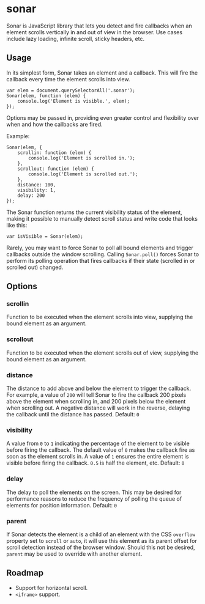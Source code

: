 # sonar

Sonar is JavaScript library that lets you detect and fire callbacks when an element scrolls vertically in and out of view in the browser.  Use cases include lazy loading, infinite scroll, sticky headers, etc.

## Usage

In its simplest form, Sonar takes an element and a callback. This will fire the callback every time the element scrolls into view.

```
var elem = document.querySelectorAll('.sonar');
Sonar(elem, function (elem) {
	console.log('Element is visible.', elem);
});
```

Options may be passed in, providing even greater control and flexibility over when and how the callbacks are fired.

Example:

```
Sonar(elem, {
	scrollin: function (elem) {
		console.log('Element is scrolled in.');
	},
	scrollout: function (elem) {
		console.log('Element is scrolled out.');
	},
	distance: 100,
	visibility: 1,
	delay: 200
});
```

The Sonar function returns the current visibility status of the element, making it possible to manually detect scroll status and write code that looks like this:

```
var isVisible = Sonar(elem);
```

Rarely, you may want to force Sonar to poll all bound elements and trigger callbacks outside the window scrolling. Calling `Sonar.poll()` forces Sonar to perform its polling operation that fires callbacks if their state (scrolled in or scrolled out) changed.

## Options

### scrollin

Function to be executed when the element scrolls into view, supplying the bound element as an argument.

### scrollout

Function to be executed when the element scrolls out of view, supplying the bound element as an argument.

### distance

The distance to add above and below the element to trigger the callback.  For example, a value of `200` will tell Sonar to fire the callback 200 pixels above the element when scrolling in, and 200 pixels below the element when scrolling out. A negative distance will work in the reverse, delaying the callback until the distance has passed.  Default: `0`

### visibility

A value from `0` to `1` indicating the percentage of the element to be visible before firing the callback.  The default value of `0` makes the callback fire as soon as the element scrolls in.  A value of `1` ensures the entire element is visible before firing the callback. `0.5` is half the element, etc. Default: `0`

### delay

The delay to poll the elements on the screen.  This may be desired for performance reasons to reduce the frequency of polling the queue of elements for position information. Default: `0`

### parent

If Sonar detects the element is a child of an element with the CSS `overflow` property set to `scroll` or `auto`, it will use this element as its parent offset for scroll detection instead of the browser window.  Should this not be desired, `parent` may be used to override with another element.

## Roadmap

* Support for horizontal scroll.
* `<iframe>` support.
